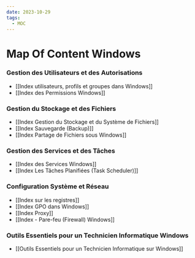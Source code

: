 ```yaml
---
date: 2023-10-29
tags:
  - MOC
---
```

# Map Of Content Windows

### Gestion des Utilisateurs et des Autorisations

- [[Index utilisateurs, profils et groupes dans Windows]]
- [[Index des Permissions Windows]]

### Gestion du Stockage et des Fichiers

- [[Index Gestion du Stockage et du Système de Fichiers]]
- [[Index Sauvegarde (Backup)]]
- [[Index Partage de Fichiers sous Windows]]

### Gestion des Services et des Tâches

- [[Index des Services Windows]]
- [[Index Les Tâches Planifiées (Task Scheduler)]]

### Configuration Système et Réseau

- [[Index sur les registres]]
- [[Index GPO dans Windows]]
- [[Index Proxy]]
- [[Index - Pare-feu (Firewall) Windows]]

### Outils Essentiels pour un Technicien Informatique Windows

- [[Outils Essentiels pour un Technicien Informatique sur Windows]]

